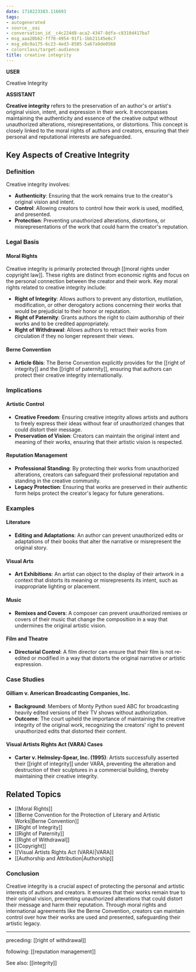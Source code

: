 ```yaml
---
date: 1718223383.116693
tags:
- autogenerated
- source__oai
- conversation_id__c4c224d8-aca2-4347-8dfa-c8310d417ba7
- msg_aaa20b62-ff70-4954-91f1-1bb21145e6c7
- msg_e8c0a175-6c23-4ed3-8505-5a67a9de0568
- colorclass/target-audience
title: creative integrity
---
```


**USER**

Creative Integrity


**ASSISTANT**

**Creative integrity** refers to the preservation of an author's or artist's original vision, intent, and expression in their work. It encompasses maintaining the authenticity and essence of the creative output without unauthorized alterations, misrepresentations, or distortions. This concept is closely linked to the moral rights of authors and creators, ensuring that their personal and reputational interests are safeguarded.

## Key Aspects of Creative Integrity

### Definition

Creative integrity involves:
- **Authenticity**: Ensuring that the work remains true to the creator's original vision and intent.
- **Control**: Allowing creators to control how their work is used, modified, and presented.
- **Protection**: Preventing unauthorized alterations, distortions, or misrepresentations of the work that could harm the creator's reputation.

### Legal Basis

#### Moral Rights

Creative integrity is primarily protected through [[moral rights under copyright law]]. These rights are distinct from economic rights and focus on the personal connection between the creator and their work. Key moral rights related to creative integrity include:

- **Right of Integrity**: Allows authors to prevent any distortion, mutilation, modification, or other derogatory actions concerning their works that would be prejudicial to their honor or reputation.
- **Right of Paternity**: Grants authors the right to claim authorship of their works and to be credited appropriately.
- **Right of Withdrawal**: Allows authors to retract their works from circulation if they no longer represent their views.

#### Berne Convention

- **Article 6bis**: The Berne Convention explicitly provides for the [[right of integrity]] and the [[right of paternity]], ensuring that authors can protect their creative integrity internationally.

### Implications

#### Artistic Control

- **Creative Freedom**: Ensuring creative integrity allows artists and authors to freely express their ideas without fear of unauthorized changes that could distort their message.
- **Preservation of Vision**: Creators can maintain the original intent and meaning of their works, ensuring that their artistic vision is respected.

#### Reputation Management

- **Professional Standing**: By protecting their works from unauthorized alterations, creators can safeguard their professional reputation and standing in the creative community.
- **Legacy Protection**: Ensuring that works are preserved in their authentic form helps protect the creator's legacy for future generations.

### Examples

#### Literature

- **Editing and Adaptations**: An author can prevent unauthorized edits or adaptations of their books that alter the narrative or misrepresent the original story.

#### Visual Arts

- **Art Exhibitions**: An artist can object to the display of their artwork in a context that distorts its meaning or misrepresents its intent, such as inappropriate lighting or placement.

#### Music

- **Remixes and Covers**: A composer can prevent unauthorized remixes or covers of their music that change the composition in a way that undermines the original artistic vision.

#### Film and Theatre

- **Directorial Control**: A film director can ensure that their film is not re-edited or modified in a way that distorts the original narrative or artistic expression.

### Case Studies

#### Gilliam v. American Broadcasting Companies, Inc.

- **Background**: Members of Monty Python sued ABC for broadcasting heavily edited versions of their TV shows without authorization.
- **Outcome**: The court upheld the importance of maintaining the creative integrity of the original work, recognizing the creators' right to prevent unauthorized edits that distorted their content.

#### Visual Artists Rights Act (VARA) Cases

- **Carter v. Helmsley-Spear, Inc. (1995)**: Artists successfully asserted their [[right of integrity]] under VARA, preventing the alteration and destruction of their sculptures in a commercial building, thereby maintaining their creative integrity.

## Related Topics

- [[Moral Rights]]
- [[Berne Convention for the Protection of Literary and Artistic Works|Berne Convention]]
- [[Right of Integrity]]
- [[Right of Paternity]]
- [[Right of Withdrawal]]
- [[Copyright]]
- [[Visual Artists Rights Act (VARA)|VARA]]
- [[Authorship and Attribution|Authorship]]

### Conclusion

Creative integrity is a crucial aspect of protecting the personal and artistic interests of authors and creators. It ensures that their works remain true to their original vision, preventing unauthorized alterations that could distort their message and harm their reputation. Through moral rights and international agreements like the Berne Convention, creators can maintain control over how their works are used and presented, safeguarding their artistic legacy.


---

preceding: [[right of withdrawal]]  


following: [[reputation management]]

See also: [[integrity]]